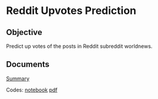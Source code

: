 # Reddit Upvotes Prediction
## Objective
Predict up votes of the posts in Reddit subreddit worldnews.

## Documents

[Summary](https://github.com/Fumikac/reddit-upvotes-prediction/summary.pdf)

Codes: [notebook](https://github.com/Fumikac/reddit-upvotes-prediction/blob/main/Reddit_coding_challenge.ipynb)
[pdf](https://github.com/Fumikac/reddit-upvotes-prediction/blob/main/Reddit_coding_challenge.pdf)

